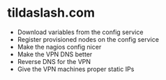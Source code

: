 tildaslash.com
==============

- Download variables from the config service
- Register provisioned nodes on the config service
- Make the nagios config nicer
- Make the VPN DNS better
- Reverse DNS for the VPN
- Give the VPN machines proper static IPs

